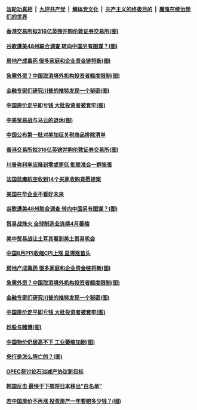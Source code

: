 ####  [法轮功真相](../../../../basic/blob/master/README.md?t=09112013) &nbsp;|&nbsp; [九评共产党](../../../../9ping.md/blob/master/README.md?t=09112013) &nbsp;|&nbsp; [解体党文化](../../../../jtdwh.md/blob/master/README.md?t=09112013)  &nbsp;|&nbsp; [共产主义的终极目的](../../../../gczydzjmd.md/blob/master/README.md?t=09112013) &nbsp;|&nbsp; [魔鬼在统治我们的世界](../../../../mgztzwmdsj.md/blob/master/README.md?t=09112013) 

#### [香港交易所拟316亿英镑并购伦敦证券交易所(图)](../pages/p5/907011.md?t=09112013) 

#### [谷歌遭美48州联合调查 转向中国另有图谋？(图)](../pages/p5/906989.md?t=09112013) 

#### [房地产成毒药 很多家庭和企业资金链将断(图)](../pages/p5/906925.md?t=09112013) 

#### [急需外资？中国取消境外机构投资者额度限制(图)](../pages/p5/906919.md?t=09112013) 

#### [金融专家们研究川普的推特发现一个秘密(图)](../pages/p5/906917.md?t=09112013) 

#### [中国房价走平即亏钱 大批投资者被套牢(图)](../pages/p5/906923.md?t=09112013) 

#### [中美贸易战与马云的退休(图)](../pages/p5/907025.md?t=09112013) 

#### [中国公布第一批对美加征关税商品排除清单](../pages/p5/907012.md?t=09112013) 

#### [香港交易所拟316亿英镑并购伦敦证券交易所(图)](../pages/p5/907011.md?t=09112013) 

#### [川普称利率应降到零或更低 批联准会一群笨蛋](../pages/p5/907006.md?t=09112013) 

#### [法国蓝鹰航空收到14个买家收购意愿提案](../pages/p5/906991.md?t=09112013) 

#### [美国在华企业不看好未来](../pages/p5/906990.md?t=09112013) 

#### [谷歌遭美48州联合调查 转向中国另有图谋？(图)](../pages/p5/906989.md?t=09112013) 

#### [贸易战烽火 全球制造业连续4月萎缩](../pages/p5/906955.md?t=09112013) 

#### [美中贸易战让土耳其看到美土贸易机会](../pages/p5/906952.md?t=09112013) 

#### [中国8月PPI收缩CPI上涨 显滞涨苗头](../pages/p5/906951.md?t=09112013) 

#### [房地产成毒药 很多家庭和企业资金链将断(图)](../pages/p5/906925.md?t=09112013) 

#### [急需外资？中国取消境外机构投资者额度限制(图)](../pages/p5/906919.md?t=09112013) 

#### [金融专家们研究川普的推特发现一个秘密(图)](../pages/p5/906917.md?t=09112013) 

#### [中国房价走平即亏钱 大批投资者被套牢(图)](../pages/p5/906923.md?t=09112013) 

#### [炒股与赌博(图)](../pages/p5/906920.md?t=09112013) 

#### [中国物价仍居高不下 工业萎缩加剧(图)](../pages/p5/906897.md?t=09112013) 

#### [央行是怎么阵亡的？(图)](../pages/p5/906886.md?t=09112013) 

#### [OPEC将讨论石油减产协议新目标](../pages/p5/906893.md?t=09112013) 

#### [韩国反击 最快于下周将日本移出“白名单”](../pages/p5/906891.md?t=09112013) 

#### [若中国房价不再涨 投资房产一年要赔多少钱？(图)](../pages/p5/906824.md?t=09112013) 

